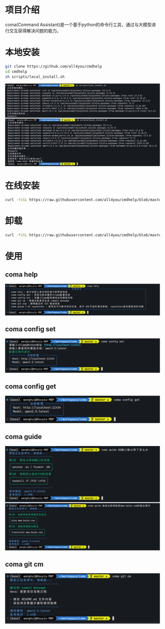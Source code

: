 # 项目介绍
coma(Command Assistant)是一个基于python的命令行工具，通过与大模型进行交互获得解决问题的能力。

# 本地安装
```sh
git clone https://github.com/all4you/cmdhelp
cd cmdhelp
sh scripts/local_install.sh
```
![coma-install-01](assets/coma-install-01.png)
![coma-install-02](assets/coma-install-02.png)


# 在线安装
```sh
curl -fsSL https://raw.githubusercontent.com/all4you/cmdhelp/blob/master/scripts/install.sh | bash
```

# 卸载
```sh
curl -fsSL https://raw.githubusercontent.com/all4you/cmdhelp/blob/master/scripts/uninstall.sh | bash
```

# 使用
## coma help
![coma-help](assets/coma-help.png)

## coma config set
![coma-config-set](assets/coma-config-set.png)

## coma config get
![coma-config-get](assets/coma-config-get.png)

## coma guide
![coma-guide-01](assets/coma-guide-01.png)
![coma-guide-02](assets/coma-guide-02.png)

## coma git cm
![coma-git-cm-01](assets/coma-git-cm-01.png)
